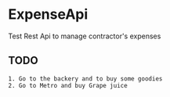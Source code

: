 # ExpenseApi
Test Rest Api to manage contractor's expenses

## TODO
```
1. Go to the backery and to buy some goodies
2. Go to Metro and buy Grape juice
```
